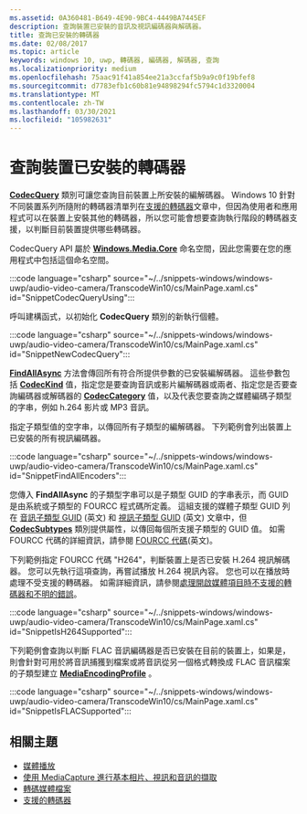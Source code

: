 ```yaml
---
ms.assetid: 0A360481-B649-4E90-9BC4-4449BA7445EF
description: 查詢裝置已安裝的音訊及視訊編碼器與解碼器。
title: 查詢已安裝的轉碼器
ms.date: 02/08/2017
ms.topic: article
keywords: windows 10, uwp, 轉碼器, 編碼器, 解碼器, 查詢
ms.localizationpriority: medium
ms.openlocfilehash: 75aac91f41a854ee21a3ccfaf5b9a9c0f19bfef8
ms.sourcegitcommit: d7783efb1c60b81e94898294fc5794c1d3320004
ms.translationtype: MT
ms.contentlocale: zh-TW
ms.lasthandoff: 03/30/2021
ms.locfileid: "105982631"
---
```

# <a name="query-for-codecs-installed-on-a-device"></a>查詢裝置已安裝的轉碼器
**[CodecQuery](/uwp/api/windows.media.core.codecquery)** 類別可讓您查詢目前裝置上所安裝的編解碼器。 Windows 10 針對不同裝置系列所隨附的轉碼器清單列在[支援的轉碼器](supported-codecs.md)文章中，但因為使用者和應用程式可以在裝置上安裝其他的轉碼器，所以您可能會想要查詢執行階段的轉碼器支援，以判斷目前裝置提供哪些轉碼器。

CodecQuery API 屬於 **[Windows.Media.Core](/uwp/api/windows.media.core)** 命名空間，因此您需要在您的應用程式中包括這個命名空間。

:::code language="csharp" source="~/../snippets-windows/windows-uwp/audio-video-camera/TranscodeWin10/cs/MainPage.xaml.cs" id="SnippetCodecQueryUsing":::

呼叫建構函式，以初始化 **CodecQuery** 類別的新執行個體。

:::code language="csharp" source="~/../snippets-windows/windows-uwp/audio-video-camera/TranscodeWin10/cs/MainPage.xaml.cs" id="SnippetNewCodecQuery":::

**[FindAllAsync](/uwp/api/windows.media.core.codecquery.findallasync)** 方法會傳回所有符合所提供參數的已安裝編解碼器。 這些參數包括 **[CodecKind](/uwp/api/windows.media.core.codeckind)** 值，指定您是要查詢音訊或影片編解碼器或兩者、指定您是否要查詢編碼器或解碼器的 **[CodecCategory](/uwp/api/windows.media.core.codeccategory)** 值，以及代表您要查詢之媒體編碼子類型的字串，例如 h.264 影片或 MP3 音訊。

指定子類型值的空字串，以傳回所有子類型的編解碼器。 下列範例會列出裝置上已安裝的所有視訊編碼器。

:::code language="csharp" source="~/../snippets-windows/windows-uwp/audio-video-camera/TranscodeWin10/cs/MainPage.xaml.cs" id="SnippetFindAllEncoders":::

您傳入 **FindAllAsync** 的子類型字串可以是子類型 GUID 的字串表示，而 GUID 是由系統或子類型的 FOURCC 程式碼所定義。 這組支援的媒體子類型 GUID 列在 [音訊子類型 GUID](/windows/desktop/medfound/audio-subtype-guids) (英文) 和 [視訊子類型 GUID](/windows/desktop/medfound/video-subtype-guids) (英文) 文章中，但 **[CodecSubtypes](/uwp/api/windows.media.core.codecsubtypes)** 類別提供屬性，以傳回每個所支援子類型的 GUID 值。 如需 FOURCC 代碼的詳細資訊，請參閱 [FOURCC 代碼](/windows/desktop/DirectShow/fourcc-codes)(英文)。 

下列範例指定 FOURCC 代碼 "H264"，判斷裝置上是否已安裝 H.264 視訊解碼器。 您可以先執行這項查詢，再嘗試播放 H.264 視訊內容。 您也可以在播放時處理不受支援的轉碼器。 如需詳細資訊，請參閱[處理開啟媒體項目時不支援的轉碼器和不明的錯誤](./media-playback-with-mediasource.md#handle-unsupported-codecs-and-unknown-errors-when-opening-media-items)。

:::code language="csharp" source="~/../snippets-windows/windows-uwp/audio-video-camera/TranscodeWin10/cs/MainPage.xaml.cs" id="SnippetIsH264Supported":::

下列範例會查詢以判斷 FLAC 音訊編碼器是否已安裝在目前的裝置上，如果是，則會針對可用於將音訊捕獲到檔案或將音訊從另一個格式轉換成 FLAC 音訊檔案的子類型建立 **[MediaEncodingProfile](/uwp/api/Windows.Media.MediaProperties.MediaEncodingProfile)** 。

:::code language="csharp" source="~/../snippets-windows/windows-uwp/audio-video-camera/TranscodeWin10/cs/MainPage.xaml.cs" id="SnippetIsFLACSupported":::

## <a name="related-topics"></a>相關主題

* [媒體播放](media-playback.md)
* [使用 MediaCapture 進行基本相片、視訊和音訊的擷取](basic-photo-video-and-audio-capture-with-MediaCapture.md)
* [轉碼媒體檔案](transcode-media-files.md)
* [支援的轉碼器](supported-codecs.md)
 

 
